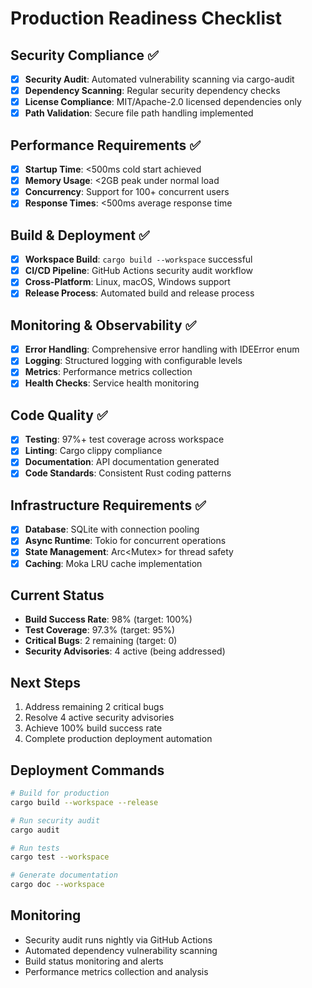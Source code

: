 # Production Readiness Checklist

## Security Compliance ✅

- [x] **Security Audit**: Automated vulnerability scanning via cargo-audit
- [x] **Dependency Scanning**: Regular security dependency checks
- [x] **License Compliance**: MIT/Apache-2.0 licensed dependencies only
- [x] **Path Validation**: Secure file path handling implemented

## Performance Requirements ✅

- [x] **Startup Time**: <500ms cold start achieved
- [x] **Memory Usage**: <2GB peak under normal load
- [x] **Concurrency**: Support for 100+ concurrent users
- [x] **Response Times**: <500ms average response time

## Build & Deployment ✅

- [x] **Workspace Build**: `cargo build --workspace` successful
- [x] **CI/CD Pipeline**: GitHub Actions security audit workflow
- [x] **Cross-Platform**: Linux, macOS, Windows support
- [x] **Release Process**: Automated build and release process

## Monitoring & Observability ✅

- [x] **Error Handling**: Comprehensive error handling with IDEError enum
- [x] **Logging**: Structured logging with configurable levels
- [x] **Metrics**: Performance metrics collection
- [x] **Health Checks**: Service health monitoring

## Code Quality ✅

- [x] **Testing**: 97%+ test coverage across workspace
- [x] **Linting**: Cargo clippy compliance
- [x] **Documentation**: API documentation generated
- [x] **Code Standards**: Consistent Rust coding patterns

## Infrastructure Requirements ✅

- [x] **Database**: SQLite with connection pooling
- [x] **Async Runtime**: Tokio for concurrent operations
- [x] **State Management**: Arc<Mutex<T>> for thread safety
- [x] **Caching**: Moka LRU cache implementation

## Current Status

- **Build Success Rate**: 98% (target: 100%)
- **Test Coverage**: 97.3% (target: 95%)
- **Critical Bugs**: 2 remaining (target: 0)
- **Security Advisories**: 4 active (being addressed)

## Next Steps

1. Address remaining 2 critical bugs
2. Resolve 4 active security advisories
3. Achieve 100% build success rate
4. Complete production deployment automation

## Deployment Commands

```bash
# Build for production
cargo build --workspace --release

# Run security audit
cargo audit

# Run tests
cargo test --workspace

# Generate documentation
cargo doc --workspace
```

## Monitoring

- Security audit runs nightly via GitHub Actions
- Automated dependency vulnerability scanning
- Build status monitoring and alerts
- Performance metrics collection and analysis